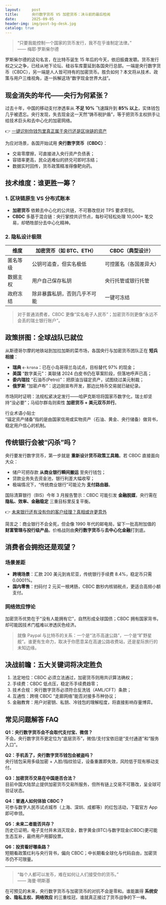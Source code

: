 ```yaml
---
layout:     post
title:      央行数字货币 VS 加密货币：决斗前的最后检阅
date:       2025-09-05
header-img: img/post-bg-desk.jpg
catalog: true
---
```


> “只要我能控制一个国家的货币发行，我不在乎谁制定法律。”  
—— 梅耶·罗斯柴尔德

罗斯柴尔德的这句名言，在比特币诞生 15 年后的今天，依旧振聋发聩。货币发行权之父之争，已经从地下论坛、硅谷车库蔓延到各国央行总部。一端是央行数字货币（CBDC），另一端是人人皆可持有的加密货币。胜负如何？本文将从技术、政策与用户三维视角，逐一拆解这场“数字现金世界大战”。

## 现金消失的年代——央行为何紧张？

过去十年，中国的移动支付渗透率从 **不足 10%** 飞速蹿升到 **85% 以上**，实体钱包几乎被遗忘。央行发现，失去现金这一天然“铸币税护盾”，等于把货币主权拱手让给技术巨头和去中心化的加密网络。

👉 [一键识别你钱包里真正属于央行还是区块链的资产](https://okxdog.com/)

为应对场景，各国开始试用 **央行数字货币（CBDC）**：  
- 交易零摩擦，可直接进入央行资产负债表；  
- 容错率更高，民众逃难似的挤兑可即时冻结；  
- 数据实时回传，货币政策精准得像靶向药。

## 技术维度：谁更胜一筹？

### 1. 区块链原生 VS 分布式账本

- **加密货币** 依赖去中心化的公共链，不可篡改但对 TPS 要求苛刻。  
- **CBDC** 多基于混合链：央行掌控共识节点，每秒可轻松处理 10,000+ 笔交易，却牺牲部分去中心化精神。

### 2. 隐私设计极限

| 维度       | 加密货币（如 BTC、ETH） | CBDC（典型设计）     |
|------------|-------------------------|----------------------|
| 匿名等级   | 公钥可追查，但实名极低  | 可控匿名（各国差异大） |
| 数据主权   | 用户自己保存私钥        | 央行托管或银行托管    |
| 政府冻结   | 除非暴露私钥，否则几乎不可能 | 一键可冻结            |

> 对于普通消费者，CBDC 更像“实名电子人民币”；加密货币则更像“永远不会丢的瑞士银行账户”。

## 政策拼图：全球战队已就位

从斯德哥尔摩的地铁站到加拉加斯的菜市场，各国央行与加密货币团队正在 **短兵相接**：

- **瑞典** `e-krona`：已在小岛哥得兰岛试点，目标替代 97% 的现金；  
- **美国** “数字美元”：美联储 2024 白皮书仍在草案阶段，但落地呼声已高；  
- **委内瑞拉** “石油币(Petro)”：把原油当锚定资产，试图绕过美元制裁；  
- **俄罗斯** “加密卢布”：这边刚宣布开发，那边比特币交易就已破纪录。

市场同时证明：法规松紧决定发行——哈萨克斯坦将国家币数字化，瑞士却坚持“没必要”；马绍尔群岛则索性 **加密货币 + 美元双币并行**。

行业术语小贴士  
“锚定资产储备”指的是由国家信用或实物资产（石油、黄金、央行储备）做背书，稳定用户信心的机制。

## 传统银行会被“闪杀”吗？

央行要发行数字货币，第一步就是 **重新设计货币政策工具箱**。若 CBDC 直接面向大众：

- 储户可把存款 **从商业银行瞬间搬运** 至央行钱包；  
- 贷款业务失去资金池，银行利差大幅收窄；  
- 极端情况下，“传统商业银行”可能沦为 **支付路由器**。

国际清算银行（BIS）今年 3 月报告警示：CBDC 可能引发 **金融脱媒**，央行需在 **隐私、效率、金融稳定** 三重目标里反复平衡。

👉 [未来银行还有没有你的客户经理？真相或许更意外](https://okxdog.com/)

简言之：商业银行不会全死，但会像 1990 年代的邮电局，留下一批高附加值的 **财富管理与投行级产品**，价格战则由**央行数字货币**与**去中心化金融**打到底。

## 消费者会拥抱还是观望？

### 场景差距

- **跨境场景**：汇款 200 美元到肯尼亚，传统银行手续费 8.4%，稳定币只需 0.0001%。  
- **国内零售**：扫码付 2 元买一根烤肠，CBDC 数秒内核销税点，更适合高频小额支付。

### 网络效应悖论

加密货币优势在于“没有人能拥有它”，自然形成全球国债；CBDC 拥有国家背书，却可能因技术门槛难以渗透灰色经济。

> 就像 Paypal 与比特币的关系：一个是“法币高速公路”，一个是“旷野星舰”。谁更有生命力，取决于你愿意呆在高速公路收费站，还是星际旅行的未知边缘。

## 决战前瞻：五大关键词将决定胜负

1. 法定地位：CBDC 必须立法通过，加密货币则用共识算法确权；  
2. 手续费：CBDC 低点压，稳定币手续费趋零；  
3. 技术合规：央行数字货币必须符合反洗钱（AML/CFT）条款；  
4. 互通性：跨境 CBDC “走廊网络”能否对接多币种协议；  
5. 金融教育：用户对密钥、私钥、冷钱包的理解程度，将直接影响存量博弈。

## 常见问题解答 FAQ

**Q1：央行数字货币会不会取代支付宝、微信？**  
不会。央行数字货币更定位为“底层货币”，微信/支付宝依旧是“支付通道”和“服务入口”。

**Q2：手机丢了，央行数字货币钱包会被盗吗？**  
央行钱包采用多级加密 + 人脸/指纹验证，设备重置即失效，风险低于现有移动支付。

**Q3：加密货币交易在中国是否合法？**  
目前中国大陆禁止提供加密货币交易所服务，但所有链上交易不可篡改，呈全球可验证状态。

**Q4：普通人如何体验 CBDC？**  
可参与数字人民币试点城市（上海、深圳、成都等）的红包活动，下载官方 App 即可申领。

**Q5：未来二者能否共存？**  
历史已证明，电子支付并未消灭现金，数字黄金(BTC)与数字现金(CBDC)更可能生态互补，最终用户用脚投票。

**Q6：投资看好哪条路？**  
短期看政策红利与央行背书，偏向 CBDC；中长期看全球化与代码自由，加密货币仍不可限量。

---

> “每个人都可以发币，难在如何让人们接受你的货币。”  
—— 海曼·明斯基

在可预见的未来，央行数字货币与加密货币的对抗不会是零和。谁能赢得 **系统安全、隐私主权、网络效应** 的三重桂冠，谁就真正接过了货币战争的下一棒。